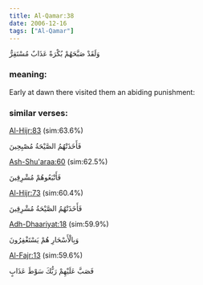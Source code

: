 ```yaml
---
title: Al-Qamar:38
date: 2006-12-16
tags: ["Al-Qamar"]
---
```

وَلَقَدْ صَبَّحَهُمْ بُكْرَةً عَذَابٌ مُسْتَقِرٌّ
### meaning: 
Early at dawn there visited them an abiding punishment:
### similar verses: 

[Al-Hijr:83](/15/83) (sim:63.6%)

فَأَخَذَتْهُمُ الصَّيْحَةُ مُصْبِحِينَ

[Ash-Shu'araa:60](/26/60) (sim:62.5%)

فَأَتْبَعُوهُمْ مُشْرِقِينَ

[Al-Hijr:73](/15/73) (sim:60.4%)

فَأَخَذَتْهُمُ الصَّيْحَةُ مُشْرِقِينَ

[Adh-Dhaariyat:18](/51/18) (sim:59.9%)

وَبِالْأَسْحَارِ هُمْ يَسْتَغْفِرُونَ

[Al-Fajr:13](/89/13) (sim:59.6%)

فَصَبَّ عَلَيْهِمْ رَبُّكَ سَوْطَ عَذَابٍ
